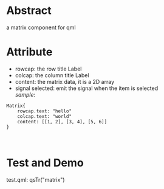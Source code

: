 # Abstract
a matrix component for qml  

# Attribute
* rowcap: the row title Label  
* colcap: the column title Label  
* content: the matrix data, it is a 2D array  
* signal selected: emit the signal when the item is selected  
_sample_:  
```
Matrix{
    rowcap.text: "hello"
    colcap.text: "world"
    content: [[1, 2], [3, 4], [5, 6]]
}
```  
</br>

# Test and Demo
test.qml: qsTr("matrix")  
</br>